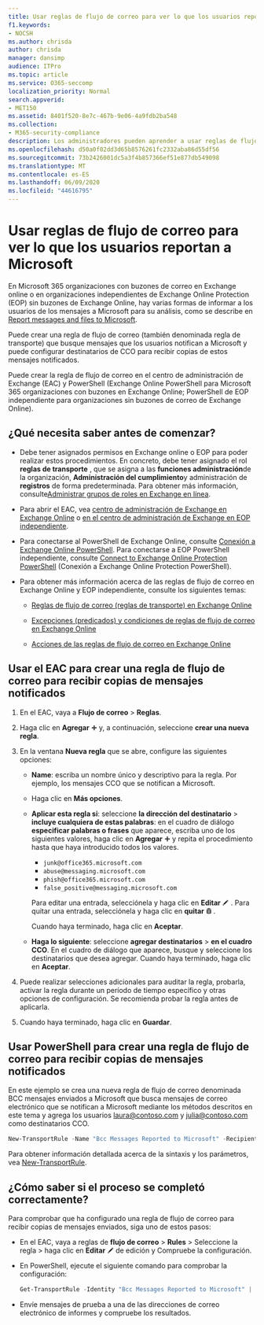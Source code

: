 ```yaml
---
title: Usar reglas de flujo de correo para ver lo que los usuarios reportan a Microsoft
f1.keywords:
- NOCSH
ms.author: chrisda
author: chrisda
manager: dansimp
audience: ITPro
ms.topic: article
ms.service: O365-seccomp
localization_priority: Normal
search.appverid:
- MET150
ms.assetid: 8401f520-8e7c-467b-9e06-4a9fdb2ba548
ms.collection:
- M365-security-compliance
description: Los administradores pueden aprender a usar reglas de flujo de correo (también conocidas como reglas de transporte) para recibir copias de mensajes que los usuarios notifican a Microsoft.
ms.openlocfilehash: d50a0f02dd3d65b8576261fc2332aba86d55df56
ms.sourcegitcommit: 73b2426001dc5a3f4b857366ef51e877db549098
ms.translationtype: MT
ms.contentlocale: es-ES
ms.lasthandoff: 06/09/2020
ms.locfileid: "44616795"
---
```

# <a name="use-mail-flow-rules-to-see-what-your-users-are-reporting-to-microsoft"></a>Usar reglas de flujo de correo para ver lo que los usuarios reportan a Microsoft

En Microsoft 365 organizaciones con buzones de correo en Exchange online o en organizaciones independientes de Exchange Online Protection (EOP) sin buzones de Exchange Online, hay varias formas de informar a los usuarios de los mensajes a Microsoft para su análisis, como se describe en [Report messages and files to Microsoft](report-junk-email-messages-to-microsoft.md).

Puede crear una regla de flujo de correo (también denominada regla de transporte) que busque mensajes que los usuarios notifican a Microsoft y puede configurar destinatarios de CCO para recibir copias de estos mensajes notificados.

Puede crear la regla de flujo de correo en el centro de administración de Exchange (EAC) y PowerShell (Exchange Online PowerShell para Microsoft 365 organizaciones con buzones en Exchange Online; PowerShell de EOP independiente para organizaciones sin buzones de correo de Exchange Online).

## <a name="what-do-you-need-to-know-before-you-begin"></a>¿Qué necesita saber antes de comenzar?

- Debe tener asignados permisos en Exchange online o EOP para poder realizar estos procedimientos. En concreto, debe tener asignado el rol **reglas de transporte** , que se asigna a las **funciones administración**de la organización, **Administración del cumplimiento**y administración de **registros** de forma predeterminada. Para obtener más información, consulte[Administrar grupos de roles en Exchange en línea](https://docs.microsoft.com/Exchange/permissions-exo/role-groups).

- Para abrir el EAC, vea [centro de administración de Exchange en Exchange Online](https://docs.microsoft.com/Exchange/exchange-admin-center) o [en el centro de administración de Exchange en EOP independiente](exchange-admin-center-in-exchange-online-protection-eop.md).

- Para conectarse al PowerShell de Exchange Online, consulte [Conexión a Exchange Online PowerShell](https://docs.microsoft.com/powershell/exchange/connect-to-exchange-online-powershell). Para conectarse a EOP PowerShell independiente, consulte [Connect to Exchange Online Protection PowerShell](https://docs.microsoft.com/powershell/exchange/connect-to-exchange-online-protection-powershell) (Conexión a Exchange Online Protection PowerShell).

- Para obtener más información acerca de las reglas de flujo de correo en Exchange Online y EOP independiente, consulte los siguientes temas:

  - [Reglas de flujo de correo (reglas de transporte) en Exchange Online](https://docs.microsoft.com/Exchange/security-and-compliance/mail-flow-rules/mail-flow-rules)

  - [Excepciones (predicados) y condiciones de reglas de flujo de correo en Exchange Online](https://docs.microsoft.com/Exchange/security-and-compliance/mail-flow-rules/conditions-and-exceptions)

  - [Acciones de las reglas de flujo de correo en Exchange Online](https://docs.microsoft.com/Exchange/security-and-compliance/mail-flow-rules/mail-flow-rule-actions)

## <a name="use-the-eac-to-create-a-mail-flow-rule-to-receive-copies-of-reported-messages"></a>Usar el EAC para crear una regla de flujo de correo para recibir copias de mensajes notificados

1. En el EAC, vaya a **Flujo de correo** \> **Reglas**.

2. Haga clic en **Agregar** ![ icono Agregar ](../../media/ITPro-EAC-AddIcon.png) y, a continuación, seleccione **crear una nueva regla**.

3. En la ventana **Nueva regla** que se abre, configure las siguientes opciones:

   - **Name**: escriba un nombre único y descriptivo para la regla. Por ejemplo, los mensajes CCO que se notifican a Microsoft.

   - Haga clic en **Más opciones**.

   - **Aplicar esta regla si**: seleccione **la dirección del destinatario** \> **incluye cualquiera de estas palabras**: en el cuadro de diálogo **especificar palabras o frases** que aparece, escriba uno de los siguientes valores, haga clic en **Agregar** ![ icono Agregar ](../../media/ITPro-EAC-AddIcon.png) y repita el procedimiento hasta que haya introducido todos los valores.

     - `junk@office365.microsoft.com`
     - `abuse@messaging.microsoft.com`
     - `phish@office365.microsoft.com`
     - `false_positive@messaging.microsoft.com`

     Para editar una entrada, selecciónela y haga clic en **Editar** ![ icono de edición ](../../media/ITPro-EAC-EditIcon.png) . Para quitar una entrada, selecciónela y haga clic en **quitar** ![ icono quitar ](../../media/ITPro-EAC-DeleteIcon.png) .

     Cuando haya terminado, haga clic en **Aceptar**.

   - **Haga lo siguiente**: seleccione **agregar destinatarios** \> **en el cuadro CCO**. En el cuadro de diálogo que aparece, busque y seleccione los destinatarios que desea agregar. Cuando haya terminado, haga clic en **Aceptar**.

4. Puede realizar selecciones adicionales para auditar la regla, probarla, activar la regla durante un período de tiempo específico y otras opciones de configuración. Se recomienda probar la regla antes de aplicarla.

5. Cuando haya terminado, haga clic en **Guardar**.

## <a name="use-powershell-to-create-a-mail-flow-rule-to-receive-copies-of-reported-messages"></a>Usar PowerShell para crear una regla de flujo de correo para recibir copias de mensajes notificados

En este ejemplo se crea una nueva regla de flujo de correo denominada BCC mensajes enviados a Microsoft que busca mensajes de correo electrónico que se notifican a Microsoft mediante los métodos descritos en este tema y agrega los usuarios laura@contoso.com y julia@contoso.com como destinatarios CCO.

```powershell
New-TransportRule -Name "Bcc Messages Reported to Microsoft" -RecipientAddressContainsWords "junk@office365.microsoft.com","abuse@messaging.microsoft.com","phish@office365.microsoft.com","false_positive@messaging.microsoft.com" -BlindCopyTo "laura@contoso.com","julia@contoso.com".
```

Para obtener información detallada acerca de la sintaxis y los parámetros, vea [New-TransportRule](https://docs.microsoft.com/powershell/module/exchange/new-transportrule).

## <a name="how-do-you-know-this-worked"></a>¿Cómo saber si el proceso se completó correctamente?

Para comprobar que ha configurado una regla de flujo de correo para recibir copias de mensajes enviados, siga uno de estos pasos:

- En el EAC, vaya a reglas de **flujo de correo** \> **Rules** \> Seleccione la regla \> haga clic en **Editar** ![ icono ](../../media/ITPro-EAC-EditIcon.png) de edición y Compruebe la configuración.

- En PowerShell, ejecute el siguiente comando para comprobar la configuración:

  ```powershell
  Get-TransportRule -Identity "Bcc Messages Reported to Microsoft" | Format-List
  ```

- Envíe mensajes de prueba a una de las direcciones de correo electrónico de informes y compruebe los resultados.
